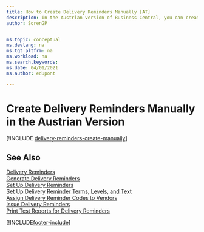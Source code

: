 ```yaml
---
title: How to Create Delivery Reminders Manually [AT]
description: In the Austrian version of Business Central, you can create delivery reminders when a purchase has not been delivered as expected.
author: SorenGP


ms.topic: conceptual
ms.devlang: na
ms.tgt_pltfrm: na
ms.workload: na
ms.search.keywords:
ms.date: 04/01/2021
ms.author: edupont

---
```

# Create Delivery Reminders Manually in the Austrian Version


[!INCLUDE [delivery-reminders-create-manually](../includes/ATCHDE/delivery-reminders-create-manually.md)]

## See Also

[Delivery Reminders](delivery-reminders.md)  
[Generate Delivery Reminders](how-to-generate-delivery-reminders.md)  
[Set Up Delivery Reminders](how-to-set-up-delivery-reminders.md)  
[Set Up Delivery Reminder Terms, Levels, and Text](how-to-set-up-delivery-reminder-terms-levels-and-text.md)  
[Assign Delivery Reminder Codes to Vendors](how-to-assign-delivery-reminder-codes-to-vendors.md)  
[Issue Delivery Reminders](how-to-issue-delivery-reminders.md)  
[Print Test Reports for Delivery Reminders](how-to-print-test-reports-for-delivery-reminders.md)  


[!INCLUDE[footer-include](../../includes/footer-banner.md)]